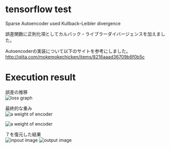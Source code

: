# tensorflow test  
Sparse Autoencoder used Kullback–Leibler divergence  
  
誤差関数に正則化項としてカルバック・ライブラーダイバージェンスを加えました。  
  
Autoencoderの実装について以下のサイトを参考にしました。  
<http://qiita.com/mokemokechicken/items/8216aaad36709b6f0b5c>

# Execution result
誤差の推移  
![loss graph](https://raw.github.com/wiki/gentaman/tensorflow_test/images/loss.png)
  
最終的な重み  
![a weight of encoder](https://raw.github.com/wiki/gentaman/tensorflow_test/images/weight1.png)
  
![a weight of encoder](https://raw.github.com/wiki/gentaman/tensorflow_test/images/weight2.png)
  
７を復元した結果  
![inpout image](https://raw.github.com/wiki/gentaman/tensorflow_test/images/input7.png)
![output image](https://raw.github.com/wiki/gentaman/tensorflow_test/images/output7.png)
